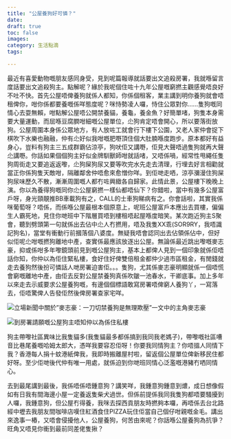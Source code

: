 ```yaml
---
title: "公屋養狗好可憐？"
date: 
draft: true
toc: false
images:
category: 生活點滴
tags:

---
```


最近有喜愛動物嘅朋友感同身受，見到呢篇報導就話要出文追殺房署，我就喺留言度話要出文追殺狗主。點解呢？緣於我呢個住咗十九年公屋嘅窮撚主觀感覺唔良好不吐不快。首先公屋唔俾養狗就係人都知，你係個租客，業主講到明你養狗就會唔租俾你，咁你係都要養嘅係咩態度呢？咪恃勢凌人囉，恃住公眾對你……隻狗嘅同情心去耍無賴，咁點解公屋唔公開禁養貓，養龜，養金魚？好簡單啫，狗隻本身需要大量運動，而屈喺豆腐膶咁細嘅公屋單位，尐狗肯定唔會開心，所以要落街放狗。公屋周圍本身係公眾地方，有人放咗工就會行下樓下公園，又老人家仲會捉下棋吹下水樂也融融，仲有尐好似我咁嘅肥嘢頂住個大肚腩喺度跑步。原本都好有益身心，豈料有狗主三五成群霸佔涼亭，狗吠佢又講嘢，佢見大聲唔過隻狗就再大聲尐講嘢。你話如果個個狗主好似金牌馴獸師咁就話啫，又唔係喎，經常性甩繩任隻狗周街走又要追返返嚟，尐狗屎狗尿又要等吹完水先走去清理，行埋去好言相勸就當正你係狗隻天敵咁，隔離鄰舍仲唔愈來愈憎你咩。到佢哋走哂，涼亭瀰漫住狗屎狗尿味歷久不散，漸漸周圍嘅人都冇咗興緻各自歸家。此情此景，公屋樓下晚晚上演。你以為養得狗嘅同你尐公屋窮撚一樣仙都唔仙下？你錯啦，當中有幾多公屋富戶呀，身光頸靚推BB車載狗有之，CALL的士車狗睇病有之。你會話啦，其實我係咪葡萄呀？唔係，而係喺公屋最根本個原意上，呢班公屋富戶本應出去買樓，偏偏生人霸死地，見住你哋班中下階層買唔到樓租唔起屋喺度暗笑。某次跑近狗主S聚會，聽到劈頭第一句就係出去佔中尐人冇撚用，唔及我隻XX乖(SOR9RY，我唔識記狗名)，當堂有衝動行前摑落個八婆度。無疑我唔會認同出去佔領係佔中，但好似佢呢尐咁嘅撚狗離地中產，查實係最應該放逐出公屋。無論係最近跳出嚟嘅麥志豪，抑或係咁多年嚟鏡頭前見到嘅公屋狗主，基本上都俾人見到一個印象就係佢唔話你知，你仲以為佢住緊私樓，食好住好俾雙倍租金都仲少過市區租金，有閒錢就走去養狗然後扮可憐話人哋房署迫害佢。。。隻狗，尤其係麥志豪明顯就係一個唔慌會窮嘅離地中產，由佢去反對公屋禁養狗真係吹皺一池春水，干卿底事。加上多年以來走去示威要求公屋養狗嘅，有邊個個標語敢寫房署唔俾窮人養狗丫，一寫落去，佢唔驚俾人告發佢然後俾房署查家宅咩。

![立場新聞中關於”麥志豪：一刀切禁養狗是無理欺壓”一文中的主角麥志豪](https://cdn.thestandnews.com/media/photos/cache/1294252_844307682314562_272400963032583517_o_J2QoI_1200x0.png)

![到房署請願嘅公屋狗主唔知仲以為係住私樓](https://lh4.googleusercontent.com/proxy/mseXSMwQcX6f4_DhK3NarR1Tt8-rZJqCvyXKoPOzgc0MTwLNMha4RzvPKZbxyL7CiRMTQKQTtERCyrF1o3pnVjIzFjwt_AcvrrWkLnzoXkoXdhPwxw=s0-d)

狗主帶嚟社區異味比我隻貓多(我隻貓最多都係搞到我同我老媽子)，帶嚟嘅社區嘈音比巷尾養嘅哈姆太郎大，憑咩我要容忍佢呀！你要我同情狗主？你唔搵人同情下我？香港每人捐十蚊港紙俾我，我即時搬離屋村啦，留返個公屋單位俾新移民住都好呀。至少佢哋後代仲有唯一用處，就係迫到你哋班同情心泛濫嘅港豬冇哂同情心。

去到最尾講到最後，我係唔係唔鍾意狗？講笑咩，我鍾意狗鍾意到燶，成日想像假如有日我有間海邊小屋一定養返隻柴犬過世。但係前提係我同我隻狗都唔要騷擾到人囉，我鍾意狗，但公屋冇得養，我咪去探西貢朋友時撚夠本囉，再唔係去台北路經中壢去我朋友間咖啡店嘆住紅酒食住PIZZA玩住佢當自己個仔咁親嘅金毛。講出來逸事一樁，又唔會侵擾他人，公屋養狗，何苦由來呢？你話喺公屋養狗為抗爭？旺角又唔見你衝到最前同差佬隻揪？
